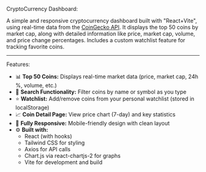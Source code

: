 CryptoCurrency Dashboard:


A simple and responsive cryptocurrency dashboard built with "React+Vite", using real-time data from the [CoinGecko API](https://www.coingecko.com/). It displays the top 50 coins by market cap, along with detailed information like price, market cap, volume, and price change percentages. Includes a custom watchlist feature for tracking favorite coins.

---

Features:

- 📊 **Top 50 Coins:** Displays real-time market data (price, market cap, 24h %, volume, etc.)
- 🔎 **Search Functionality:** Filter coins by name or symbol as you type
- ⭐ **Watchlist:** Add/remove coins from your personal watchlist (stored in localStorage)
- 📈 **Coin Detail Page:** View price chart (7-day) and key statistics
- 📱 **Fully Responsive:** Mobile-friendly design with clean layout
- ⚙️ **Built with:**
  - React (with hooks)
  - Tailwind CSS for styling
  - Axios for API calls
  - Chart.js via react-chartjs-2 for graphs
  - Vite for development and build

